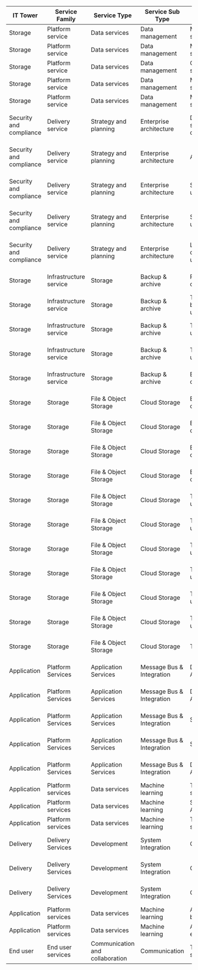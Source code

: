 | IT Tower                	| Service Family         	| Service Type                    	| Service Sub Type          	| Service Usage Type             	| Product Code        	| Usage Type               	| [lineItem/Operation] 	| lineItem/LineItemDescription 	| Российские аналоги                    	|
|-------------------------	|------------------------	|---------------------------------	|---------------------------	|--------------------------------	|---------------------	|--------------------------	|----------------------	|------------------------------	|---------------------------------------	|
| Storage                 	| Platform service       	| Data services                   	| Data management           	| Managed storage Nodes          	| AmazonRedshift      	| %Node:ra%                	|                      	|                              	|         Yandex Data Warehouse         	|
| Storage                 	| Platform service       	| Data services                   	| Data management           	| Managed storage                	| AmazonRedshift      	| %RMS%                    	|                      	|                              	|         Yandex Data Warehouse         	|
| Storage                 	| Platform service       	| Data services                   	| Data management           	| Query data scanned             	| AmazonRedshift      	| %DataScanned%            	|                      	|                              	|         Yandex Data Warehouse         	|
| Storage                 	| Platform service       	| Data services                   	| Data management           	| Managed storage Nodes          	| AmazonRedshift      	| %Node:dc%                	|                      	|                              	|         Yandex Data Warehouse         	|
| Storage                 	| Platform service       	| Data services                   	| Data management           	| Managed storage Nodes          	| AmazonRedshift      	| %Node:ds%                	|                      	|                              	|         Yandex Data Warehouse         	|
| Security and compliance 	| Delivery service       	| Strategy and planning           	| Enterprise architecture   	| Directory service tax charges  	| AWSDirectoryService 	|                          	|                      	| Tax%                         	| Yandex Identity and Access Management 	|
| Security and compliance 	| Delivery service       	| Strategy and planning           	| Enterprise architecture   	| AD-DC usage                    	| AWSDirectoryService 	| %MicrosoftAD-DC-Usage    	|                      	|                              	| Yandex Identity and Access Management 	|
| Security and compliance 	| Delivery service       	| Strategy and planning           	| Enterprise architecture   	| Simple AD usage                	| AWSDirectoryService 	| %SimpleAD-Usage          	|                      	|                              	| Yandex Identity and Access Management 	|
| Security and compliance 	| Delivery service       	| Strategy and planning           	| Enterprise architecture   	| Small directory usage          	| AWSDirectoryService 	| %Small-Directory-Usage   	|                      	|                              	| Yandex Identity and Access Management 	|
| Security and compliance 	| Delivery service       	| Strategy and planning           	| Enterprise architecture   	| Large-AD connector usage       	| AWSDirectoryService 	| %Large-ADConnector-Usage 	|                      	|                              	| Yandex Identity and Access Management 	|
| Storage                 	| Infrastructure service 	| Storage                         	| Backup & archive          	| Provisioned capacity usage     	| AmazonGlacier       	| %ProvisionedCapacityUnit 	|                      	|                              	|         Yandex Object Storage         	|
| Storage                 	| Infrastructure service 	| Storage                         	| Backup & archive          	| Timed storage byte-hours usage 	| AmazonGlacier       	| %TimedStorage-ByteHrs    	|                      	|                              	|         Yandex Object Storage         	|
| Storage                 	| Infrastructure service 	| Storage                         	| Backup & archive          	| Tier-3 request usage           	| AmazonGlacier       	| %Requests-Tier3          	|                      	|                              	|         Yandex Object Storage         	|
| Storage                 	| Infrastructure service 	| Storage                         	| Backup & archive          	| Tier-1 request usage           	| AmazonGlacier       	| %Requests-Tier1          	|                      	|                              	|         Yandex Object Storage         	|
| Storage                 	| Infrastructure service 	| Storage                         	| Backup & archive          	| Early deletion charges         	| AmazonGlacier       	| %EarlyDelete%            	|                      	|                              	|         Yandex Object Storage         	|
| Storage                 	| Storage                	| File & Object Storage           	| Cloud Storage             	| Early deletion charges GDA     	| AmazonS3            	| %EarlyDelete-GDA         	|                      	|                              	|         Yandex Object Storage         	|
| Storage                 	| Storage                	| File & Object Storage           	| Cloud Storage             	| Early deletion charges INT     	| AmazonS3            	| %EarlyDelete-INT         	|                      	|                              	|         Yandex Object Storage         	|
| Storage                 	| Storage                	| File & Object Storage           	| Cloud Storage             	| Early deletion charges ZIA     	| AmazonS3            	| %EarlyDelete-ZIA%        	|                      	|                              	|         Yandex Object Storage         	|
| Storage                 	| Storage                	| File & Object Storage           	| Cloud Storage             	| Early deletion charges SIA     	| AmazonS3            	| %EarlyDelete-SIA%        	|                      	|                              	|         Yandex Object Storage         	|
| Storage                 	| Storage                	| File & Object Storage           	| Cloud Storage             	| Tier-1 request usage           	| AmazonS3            	| %Requests%Tier1          	|                      	|                              	|         Yandex Object Storage         	|
| Storage                 	| Storage                	| File & Object Storage           	| Cloud Storage             	| Tier-2 request usage           	| AmazonS3            	| %Requests%Tier2          	|                      	|                              	|         Yandex Object Storage         	|
| Storage                 	| Storage                	| File & Object Storage           	| Cloud Storage             	| Tier-3 request usage           	| AmazonS3            	| %Requests%Tier3          	|                      	|                              	|         Yandex Object Storage         	|
| Storage                 	| Storage                	| File & Object Storage           	| Cloud Storage             	| Tier-4 request usage           	| AmazonS3            	| %Requests%Tier4          	|                      	|                              	|         Yandex Object Storage         	|
| Storage                 	| Storage                	| File & Object Storage           	| Cloud Storage             	| Tier-5 request usage           	| AmazonS3            	| %Requests%Tier5          	|                      	|                              	|         Yandex Object Storage         	|
| Storage                 	| Storage                	| File & Object Storage           	| Cloud Storage             	| Tier-6 request usage           	| AmazonS3            	| %Requests%Tier6          	|                      	|                              	|         Yandex Object Storage         	|
| Storage                 	| Storage                	| File & Object Storage           	| Cloud Storage             	| Tag Storage                    	| AmazonS3            	| %TagStorage-TagHrs%      	|                      	|                              	|         Yandex Object Storage         	|
| Application             	| Platform Services      	| Application Services            	| Message Bus & Integration 	| Delivery Attempts HTTP         	| AmazonSNS           	| %DeliveryAttempts-HTTP   	|                      	|                              	|          Yandex Message Queue         	|
| Application             	| Platform Services      	| Application Services            	| Message Bus & Integration 	| Delivery Attempts SQS          	| AmazonSNS           	| %DeliveryAttempts-SQS    	|                      	|                              	|          Yandex Message Queue         	|
| Application             	| Platform Services      	| Application Services            	| Message Bus & Integration 	| SMS Pricing                    	| AmazonSNS           	| %SMS-Price%              	|                      	|                              	|          Yandex Message Queue         	|
| Application             	| Platform Services      	| Application Services            	| Message Bus & Integration 	| SMS Delivery                   	| AmazonSNS           	| %SMS-Sent%               	|                      	|                              	|          Yandex Message Queue         	|
| Application             	| Platform Services      	| Application Services            	| Message Bus & Integration 	| Delivery Attempts APNS         	| AmazonSNS           	| %DeliveryAttempts-APNS%  	|                      	|                              	|          Yandex Message Queue         	|
| Application             	| Platform services      	| Data services                   	| Machine learning          	| Translation text service       	| translate           	| %TranslateText           	|                      	|                              	|            Yandex Translate           	|
| Application             	| Platform services      	| Data services                   	| Machine learning          	| Streaming Audio service        	| transcribe          	| %StreamingAudio          	| %StreamingAudio      	|                              	|            Yandex Speechkit           	|
| Application             	| Platform services      	| Data services                   	| Machine learning          	| TranscribeAudio service        	| transcribe          	| %TranscribeAudio         	| TranscribeAudio      	|                              	|            Yandex Speechkit           	|
| Delivery                	| Delivery Services      	| Development                     	| System Integration        	| CI/CD Pipeline                 	| AWSCodePipeline     	|                          	|                      	| Tax%                         	|         Yandex Managed Service        	|
| Delivery                	| Delivery Services      	| Development                     	| System Integration        	| CI/CD Pipeline                 	| AWSCodePipeline     	| %trialPipeline%          	|                      	|                              	|         Yandex Managed Service        	|
| Delivery                	| Delivery Services      	| Development                     	| System Integration        	| Compile code                   	| CodeBuild           	|                          	|                      	|                              	|         Yandex Managed Service        	|
| Application             	| Platform services      	| Data services                   	| Machine learning          	| AML training box usage         	| AmazonML            	| %AMLBoxUsage             	| TrainModel           	|                              	|           Yandex Datasphere           	|
| Application             	| Platform services      	| Data services                   	| Machine learning          	| AML box usage evaluation       	| AmazonML            	| %AMLBoxUsage             	| EvaluateModel        	|                              	|           Yandex Datasphere           	|
| End user                	| End user services      	| Communication and collaboration 	| Communication             	| Text-to-speech synthesizition  	| AmazonPolly         	|                          	|                      	|                              	|            Yandex SpeechKit           	|
